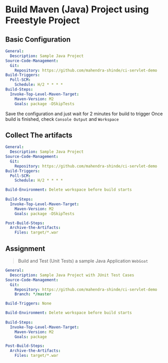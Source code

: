 # Build Maven (Java) Project using Freestyle Project

## Basic Configuration

```yaml
General:
  Description: Sample Java Project
Source-Code-Management:
  Git:
    Repository: https://github.com/mahendra-shinde/ci-servlet-demo
Build-Triggers:
  Poll-SCM:
    Schedule: H/2 * * * *
Build-Steps:
  Invoke-Top-Level-Maven-Target:
    Maven-Version: M2
    Goals: package -DSkipTests
```
Save the configuration and just wait for 2 minutes for build to trigger
Once build is finished, check `Console Output` and `Workspace`

## Collect The artifacts

```yaml
General:
  Description: Sample Java Project
Source-Code-Management:
  Git:
    Repository: https://github.com/mahendra-shinde/ci-servlet-demo
Build-Triggers:
  Poll-SCM:
    Schedule: H/2 * * * *

Build-Environment: Delete workspace before build starts
  
Build-Steps:
  Invoke-Top-Level-Maven-Target:
    Maven-Version: M2
    Goals: package -DSkipTests

Post-Build-Steps:
  Archive-the-Artifacts:
    Files: target/*.war
```

## Assignment
> Build and Test (Unit Tests) a sample Java Application `WebGoat`


```yaml
General:
  Description: Sample Java Project with JUnit Test Cases
Source-Code-Management:
  Git:
    Repository: https://github.com/mahendra-shinde/ci-servlet-demo
    Branch: */master

Build-Triggers: None

Build-Environment: Delete workspace before build starts
  
Build-Steps:
  Invoke-Top-Level-Maven-Target:
    Maven-Version: M2
    Goals: package 

Post-Build-Steps:
  Archive-the-Artifacts:
    Files: target/*.war

```

 